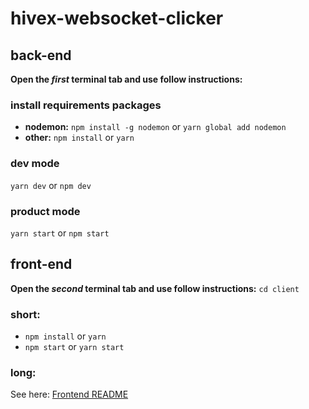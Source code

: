 ﻿# hivex-websocket-clicker
 ## back-end
 **Open the _first_ terminal tab and use follow instructions:**
 ### install requirements packages
 - **nodemon:**
 `npm install -g nodemon`
 or
 `yarn global add nodemon`
 - **other:**
 `npm install`
 or
 `yarn`
 ### dev mode
 `yarn dev` or `npm dev`
 ### product mode
 `yarn start` or `npm start`
 ## front-end
 **Open the _second_ terminal tab and use follow instructions:**
 `cd client`
 ### short:
 - `npm install` or `yarn`
 - `npm start` or `yarn start`
 ### long:
 See here: [Frontend README](https://github.com/kstroevsky/hivex-websocket-clicker/blob/main/client/README.md)
